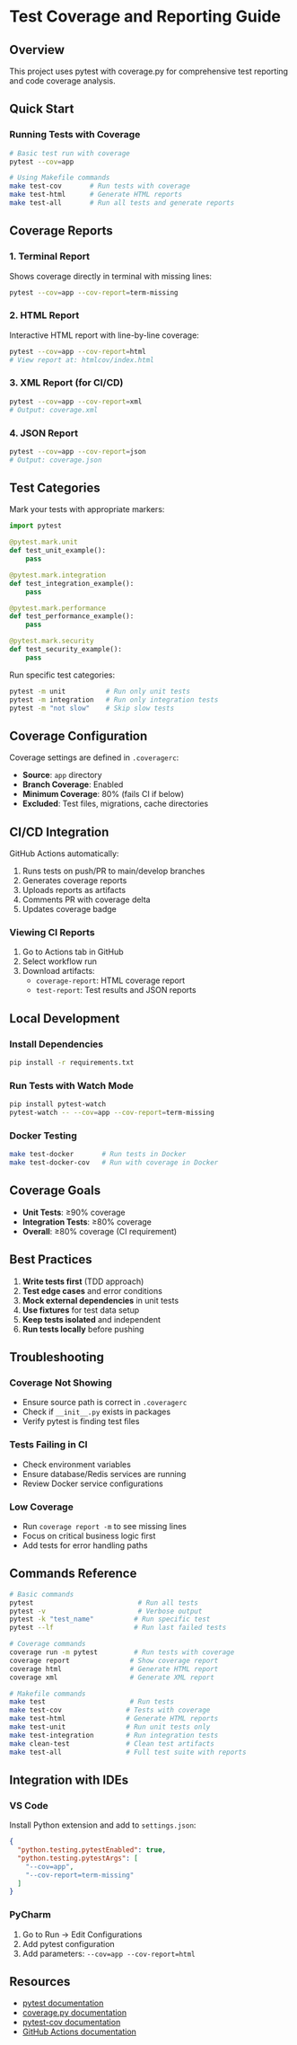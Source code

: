 # Test Coverage and Reporting Guide

## Overview

This project uses pytest with coverage.py for comprehensive test reporting and code coverage analysis.

## Quick Start

### Running Tests with Coverage

```bash
# Basic test run with coverage
pytest --cov=app

# Using Makefile commands
make test-cov       # Run tests with coverage
make test-html      # Generate HTML reports
make test-all       # Run all tests and generate reports
```

## Coverage Reports

### 1. Terminal Report
Shows coverage directly in terminal with missing lines:
```bash
pytest --cov=app --cov-report=term-missing
```

### 2. HTML Report
Interactive HTML report with line-by-line coverage:
```bash
pytest --cov=app --cov-report=html
# View report at: htmlcov/index.html
```

### 3. XML Report (for CI/CD)
```bash
pytest --cov=app --cov-report=xml
# Output: coverage.xml
```

### 4. JSON Report
```bash
pytest --cov=app --cov-report=json
# Output: coverage.json
```

## Test Categories

Mark your tests with appropriate markers:

```python
import pytest

@pytest.mark.unit
def test_unit_example():
    pass

@pytest.mark.integration
def test_integration_example():
    pass

@pytest.mark.performance
def test_performance_example():
    pass

@pytest.mark.security
def test_security_example():
    pass
```

Run specific test categories:
```bash
pytest -m unit          # Run only unit tests
pytest -m integration   # Run only integration tests
pytest -m "not slow"    # Skip slow tests
```

## Coverage Configuration

Coverage settings are defined in `.coveragerc`:

- **Source**: `app` directory
- **Branch Coverage**: Enabled
- **Minimum Coverage**: 80% (fails CI if below)
- **Excluded**: Test files, migrations, cache directories

## CI/CD Integration

GitHub Actions automatically:
1. Runs tests on push/PR to main/develop branches
2. Generates coverage reports
3. Uploads reports as artifacts
4. Comments PR with coverage delta
5. Updates coverage badge

### Viewing CI Reports

1. Go to Actions tab in GitHub
2. Select workflow run
3. Download artifacts:
   - `coverage-report`: HTML coverage report
   - `test-report`: Test results and JSON reports

## Local Development

### Install Dependencies
```bash
pip install -r requirements.txt
```

### Run Tests with Watch Mode
```bash
pip install pytest-watch
pytest-watch -- --cov=app --cov-report=term-missing
```

### Docker Testing
```bash
make test-docker       # Run tests in Docker
make test-docker-cov   # Run with coverage in Docker
```

## Coverage Goals

- **Unit Tests**: ≥90% coverage
- **Integration Tests**: ≥80% coverage
- **Overall**: ≥80% coverage (CI requirement)

## Best Practices

1. **Write tests first** (TDD approach)
2. **Test edge cases** and error conditions
3. **Mock external dependencies** in unit tests
4. **Use fixtures** for test data setup
5. **Keep tests isolated** and independent
6. **Run tests locally** before pushing

## Troubleshooting

### Coverage Not Showing
- Ensure source path is correct in `.coveragerc`
- Check if `__init__.py` exists in packages
- Verify pytest is finding test files

### Tests Failing in CI
- Check environment variables
- Ensure database/Redis services are running
- Review Docker service configurations

### Low Coverage
- Run `coverage report -m` to see missing lines
- Focus on critical business logic first
- Add tests for error handling paths

## Commands Reference

```bash
# Basic commands
pytest                          # Run all tests
pytest -v                       # Verbose output
pytest -k "test_name"          # Run specific test
pytest --lf                    # Run last failed tests

# Coverage commands
coverage run -m pytest         # Run tests with coverage
coverage report               # Show coverage report
coverage html                 # Generate HTML report
coverage xml                  # Generate XML report

# Makefile commands
make test                     # Run tests
make test-cov                # Tests with coverage
make test-html               # Generate HTML reports
make test-unit               # Run unit tests only
make test-integration        # Run integration tests
make clean-test              # Clean test artifacts
make test-all                # Full test suite with reports
```

## Integration with IDEs

### VS Code
Install Python extension and add to `settings.json`:
```json
{
  "python.testing.pytestEnabled": true,
  "python.testing.pytestArgs": [
    "--cov=app",
    "--cov-report=term-missing"
  ]
}
```

### PyCharm
1. Go to Run → Edit Configurations
2. Add pytest configuration
3. Add parameters: `--cov=app --cov-report=html`

## Resources

- [pytest documentation](https://docs.pytest.org/)
- [coverage.py documentation](https://coverage.readthedocs.io/)
- [pytest-cov documentation](https://pytest-cov.readthedocs.io/)
- [GitHub Actions documentation](https://docs.github.com/en/actions)